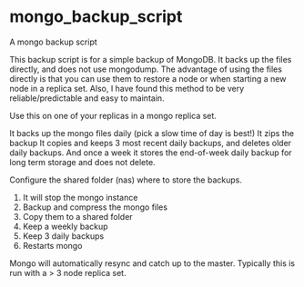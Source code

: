 mongo_backup_script
===================

A mongo backup script

This backup script is for a simple backup of MongoDB. It backs up the files directly, and does not use mongodump.
The advantage of using the files directly is that you can use them to restore a node or when starting a new node in a replica set.
Also, I have found this method to be very reliable/predictable and easy to maintain.

Use this on one of your replicas in a mongo replica set.

It backs up the mongo files daily (pick a slow time of day is best!)
It zips the backup
It copies and keeps 3 most recent daily backups, and deletes older daily backups.
And once a week it stores the end-of-week daily  backup for long term storage and does not delete.

Configure the shared folder (nas) where to store the backups.

1. It will stop the mongo instance
2. Backup and compress the mongo files
3. Copy them to a shared folder
4. Keep a weekly backup
5. Keep 3 daily backups
6. Restarts mongo

Mongo will automatically resync and catch up to the master. 
Typically this is run with a > 3 node replica set.



